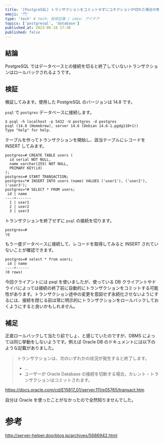 ```yaml
---
title: '[PostgreSQL] トランザクションをコミットせずにコネクションが切れた場合の挙動'
emoji: '🗂'
type: 'tech' # tech: 技術記事 / idea: アイデア
topics: ['postgresql', 'database']
published_at: 2023-06-18 17:30
published: false
---
```


## 結論

PostgreSQL ではデータベースとの接続を切ると終了していないトランザクションはロールバックされるようです。

## 検証

検証してみます。使用した PostgreSQL のバージョンは 14.8 です。

`psql` で `postgres` データベースに接続します。

```
$ psql -h localhost -p 5432 -U postgres -d postgres
psql (14.8 (Homebrew), server 14.6 (Debian 14.6-1.pgdg110+1))
Type "help" for help.
```

テーブルを作ってトランザクションを開始し、該当テーブルにレコードを INSERT してみます。

```
postgres=# CREATE TABLE users (
  id serial NOT NULL,
  name varchar(255) NOT NULL,
  PRIMARY KEY(id)
);
postgres=# START TRANSACTION;
postgres=*# INSERT INTO users (name) VALUES ('user1'), ('user2'), ('user3');
postgres=*# SELECT * FROM users;
 id | name
----+-------
  1 | user1
  2 | user2
  3 | user3
```

トランザクションを終了せずに `psql` の接続を切ります。

```
postgres=#
\q
```

もう一度データベースに接続して、レコードを取得してみると INSERT されていないことが確認できます。

```
postgres=# select * from users;
 id | name
----+------
(0 rows)
```

今回クライアントには psql を使いましたが、使っている DB クライアントやドライバによっては接続の終了前に自動的にトランザクションをコミットする可能性があります。トランザクション途中の変更を意図せず永続化させないようにするには、接続を閉じる前は常に明示的にトランザクションをロールバックしておくようにすると良いかもしれません。

## 補足

正直ロールバックして当たり前でしょ、と感じていたのですが、DBMS によっては同じ挙動をしないようです。例えば Oracle DB のドキュメントには以下のような記載がありました。

> トランザクションは、次のいずれかの状況が発生すると終了します。
>
> - ...
> - ユーザーが Oracle Database の接続を切断する場合。カレント・トランザクションはコミットされます。

https://docs.oracle.com/cd/E15817_01/server.111/e05765/transact.htm

自分は Oracle を使ったことがなかったので全然知りませんでした。

# 参考

http://server-helper.doorblog.jp/archives/5686942.html
